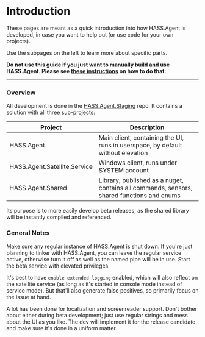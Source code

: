 # Introduction

These pages are meant as a quick introduction into how HASS.Agent is developed, in case you want to help out (or use code for your own projects).

Use the subpages on the left to learn more about specific parts.

**Do not use this guide if you just want to manually build and use HASS.Agent. Please see [these instructions](https://hassagent.readthedocs.io/en/latest/installation/#3-build-from-scratch) on how to do that.**

----

### Overview

All development is done in the [HASS.Agent.Staging](https://github.com/LAB02-Research/HASS.Agent.Staging) repo. It contains a solution with all three sub-projects:

| Project | Description |
|---|---|
| HASS.Agent | Main client, containing the UI, runs in userspace, by default without elevation |
| HASS.Agent.Satellite.Service | Windows client, runs under SYSTEM account |
| HASS.Agent.Shared | Library, published as a nuget, contains all commands, sensors, shared functions and enums |

Its purpose is to more easily develop beta releases, as the shared library will be instantly compiled and referenced.

### General Notes

Make sure any regular instance of HASS.Agent is shut down. If you're just planning to tinker with HASS.Agent, you can leave the regular service active, otherwise turn it off as well as the named pipe will be in use. Start the beta service with elevated privileges.

It's best to have `enable extended logging` enabled, which will also reflect on the satellite service (as long as it's started in console mode instead of service mode). But that'll also generate false positives, so primarily focus on the issue at hand.

A lot has been done for localization and screenreader support. Don't bother about either during beta development; just use regular strings and mess about the UI as you like. The dev will implement it for the release candidate and make sure it's done in a uniform matter.
